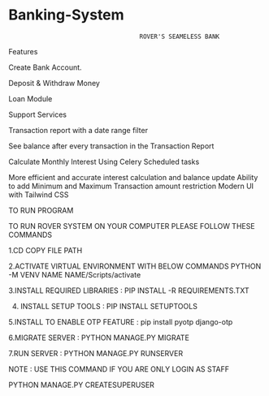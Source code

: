 # Banking-System
                                        ROVER'S SEAMELESS BANK

Features

Create Bank Account.

Deposit & Withdraw Money

Loan Module

Support Services

Transaction report with a date range filter

See balance after every transaction in the Transaction Report

Calculate Monthly Interest Using Celery Scheduled tasks

More efficient and accurate interest calculation and balance update
Ability to add Minimum and Maximum Transaction amount restriction
Modern UI with Tailwind CSS


TO RUN PROGRAM 

TO RUN ROVER SYSTEM ON YOUR COMPUTER PLEASE FOLLOW THESE COMMANDS

1.CD COPY FILE PATH

2.ACTIVATE VIRTUAL ENVIRONMENT WITH BELOW COMMANDS
 PYTHON -M VENV NAME
 NAME/Scripts/activate

3.INSTALL REQUIRED LIBRARIES : PIP INSTALL -R REQUIREMENTS.TXT 

4. INSTALL SETUP TOOLS : PIP INSTALL SETUPTOOLS

5.INSTALL TO ENABLE OTP FEATURE : pip install pyotp django-otp

6.MIGRATE SERVER : PYTHON MANAGE.PY MIGRATE

7.RUN SERVER : PYTHON MANAGE.PY RUNSERVER

NOTE : USE THIS COMMAND IF YOU ARE ONLY LOGIN AS STAFF

PYTHON MANAGE.PY CREATESUPERUSER

